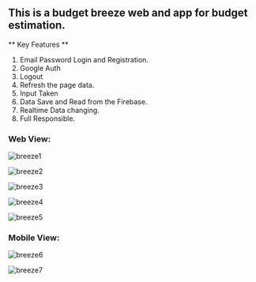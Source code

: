 ## This is a budget breeze web and app for budget estimation.

** Key Features ** 
1. Email Password Login and Registration.
2. Google Auth
3. Logout
4. Refresh the page data.
5. Input Taken
6. Data Save and Read from the Firebase.
7. Realtime Data changing.
8. Full Responsible.


### Web View:
![breeze1](https://github.com/shahriar00/Budget-Breeze/assets/70763173/6b1a8295-10bf-4335-8093-6ded36025f17)

![breeze2](https://github.com/shahriar00/Budget-Breeze/assets/70763173/ceb26026-1ef5-4faf-b1a2-c7fe1985f22e)

![breeze3](https://github.com/shahriar00/Budget-Breeze/assets/70763173/c24a70c4-d148-4330-932a-310ba480808a)

![breeze4](https://github.com/shahriar00/Budget-Breeze/assets/70763173/15eb26b2-767d-4b6b-9306-3fb61f866e6b)

![breeze5](https://github.com/shahriar00/Budget-Breeze/assets/70763173/ad2ee0eb-b3b2-44a4-84d3-fe643e6b602c)

### Mobile View:

![breeze6](https://github.com/shahriar00/Budget-Breeze/assets/70763173/69543e74-3298-4831-b2e5-d148e0320b3b)

![breeze7](https://github.com/shahriar00/Budget-Breeze/assets/70763173/342156d2-d5fd-4045-a3ed-78391b0bb994)



